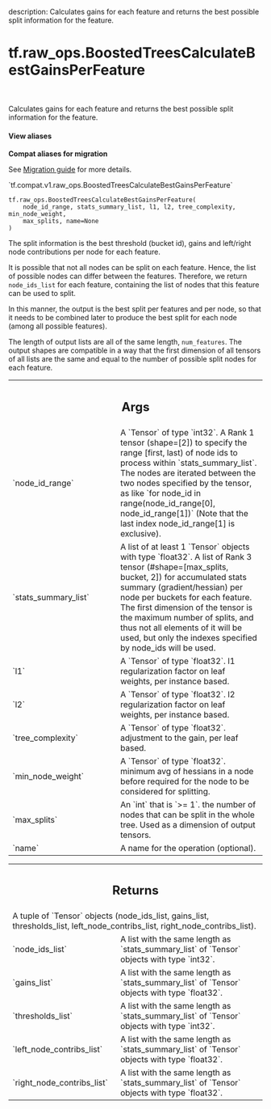 description: Calculates gains for each feature and returns the best possible split information for the feature.

<div itemscope itemtype="http://developers.google.com/ReferenceObject">
<meta itemprop="name" content="tf.raw_ops.BoostedTreesCalculateBestGainsPerFeature" />
<meta itemprop="path" content="Stable" />
</div>

# tf.raw_ops.BoostedTreesCalculateBestGainsPerFeature

<!-- Insert buttons and diff -->

<table class="tfo-notebook-buttons tfo-api nocontent" align="left">

</table>



Calculates gains for each feature and returns the best possible split information for the feature.

<section class="expandable">
  <h4 class="showalways">View aliases</h4>
  <p>
<b>Compat aliases for migration</b>
<p>See
<a href="https://www.tensorflow.org/guide/migrate">Migration guide</a> for
more details.</p>
<p>`tf.compat.v1.raw_ops.BoostedTreesCalculateBestGainsPerFeature`</p>
</p>
</section>

<pre class="devsite-click-to-copy prettyprint lang-py tfo-signature-link">
<code>tf.raw_ops.BoostedTreesCalculateBestGainsPerFeature(
    node_id_range, stats_summary_list, l1, l2, tree_complexity, min_node_weight,
    max_splits, name=None
)
</code></pre>



<!-- Placeholder for "Used in" -->

The split information is the best threshold (bucket id), gains and left/right node contributions per node for each feature.

It is possible that not all nodes can be split on each feature. Hence, the list of possible nodes can differ between the features. Therefore, we return `node_ids_list` for each feature, containing the list of nodes that this feature can be used to split.

In this manner, the output is the best split per features and per node, so that it needs to be combined later to produce the best split for each node (among all possible features).

The length of output lists are all of the same length, `num_features`.
The output shapes are compatible in a way that the first dimension of all tensors of all lists are the same and equal to the number of possible split nodes for each feature.

<!-- Tabular view -->
 <table class="responsive fixed orange">
<colgroup><col width="214px"><col></colgroup>
<tr><th colspan="2"><h2 class="add-link">Args</h2></th></tr>

<tr>
<td>
`node_id_range`
</td>
<td>
A `Tensor` of type `int32`.
A Rank 1 tensor (shape=[2]) to specify the range [first, last) of node ids to process within `stats_summary_list`. The nodes are iterated between the two nodes specified by the tensor, as like `for node_id in range(node_id_range[0], node_id_range[1])` (Note that the last index node_id_range[1] is exclusive).
</td>
</tr><tr>
<td>
`stats_summary_list`
</td>
<td>
A list of at least 1 `Tensor` objects with type `float32`.
A list of Rank 3 tensor (#shape=[max_splits, bucket, 2]) for accumulated stats summary (gradient/hessian) per node per buckets for each feature. The first dimension of the tensor is the maximum number of splits, and thus not all elements of it will be used, but only the indexes specified by node_ids will be used.
</td>
</tr><tr>
<td>
`l1`
</td>
<td>
A `Tensor` of type `float32`.
l1 regularization factor on leaf weights, per instance based.
</td>
</tr><tr>
<td>
`l2`
</td>
<td>
A `Tensor` of type `float32`.
l2 regularization factor on leaf weights, per instance based.
</td>
</tr><tr>
<td>
`tree_complexity`
</td>
<td>
A `Tensor` of type `float32`.
adjustment to the gain, per leaf based.
</td>
</tr><tr>
<td>
`min_node_weight`
</td>
<td>
A `Tensor` of type `float32`.
minimum avg of hessians in a node before required for the node to be considered for splitting.
</td>
</tr><tr>
<td>
`max_splits`
</td>
<td>
An `int` that is `>= 1`.
the number of nodes that can be split in the whole tree. Used as a dimension of output tensors.
</td>
</tr><tr>
<td>
`name`
</td>
<td>
A name for the operation (optional).
</td>
</tr>
</table>



<!-- Tabular view -->
 <table class="responsive fixed orange">
<colgroup><col width="214px"><col></colgroup>
<tr><th colspan="2"><h2 class="add-link">Returns</h2></th></tr>
<tr class="alt">
<td colspan="2">
A tuple of `Tensor` objects (node_ids_list, gains_list, thresholds_list, left_node_contribs_list, right_node_contribs_list).
</td>
</tr>
<tr>
<td>
`node_ids_list`
</td>
<td>
A list with the same length as `stats_summary_list` of `Tensor` objects with type `int32`.
</td>
</tr><tr>
<td>
`gains_list`
</td>
<td>
A list with the same length as `stats_summary_list` of `Tensor` objects with type `float32`.
</td>
</tr><tr>
<td>
`thresholds_list`
</td>
<td>
A list with the same length as `stats_summary_list` of `Tensor` objects with type `int32`.
</td>
</tr><tr>
<td>
`left_node_contribs_list`
</td>
<td>
A list with the same length as `stats_summary_list` of `Tensor` objects with type `float32`.
</td>
</tr><tr>
<td>
`right_node_contribs_list`
</td>
<td>
A list with the same length as `stats_summary_list` of `Tensor` objects with type `float32`.
</td>
</tr>
</table>

